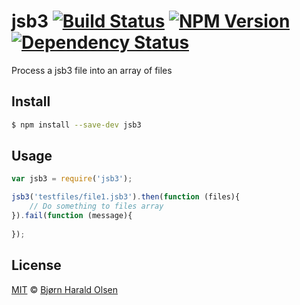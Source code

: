 jsb3 [![Build Status](https://travis-ci.org/bjornhol/jsb3.svg?branch=master)](https://travis-ci.org/bjornhol/jsb3) [![NPM Version](http://img.shields.io/npm/v/jsb3.svg)](https://www.npmjs.org/package/jsb3) [![Dependency Status](https://david-dm.org/bjornhol/jsb3.svg)](https://david-dm.org/bjornhol/jsb3)
====

 Process a jsb3 file into an array of files

## Install

```bash
$ npm install --save-dev jsb3
```

## Usage

```js
var jsb3 = require('jsb3');

jsb3('testfiles/file1.jsb3').then(function (files){
	// Do something to files array	
}).fail(function (message){
	
});	
```

## License

[MIT](http://opensource.org/licenses/MIT) © [Bjørn Harald Olsen](https://github.com/bjornhol)